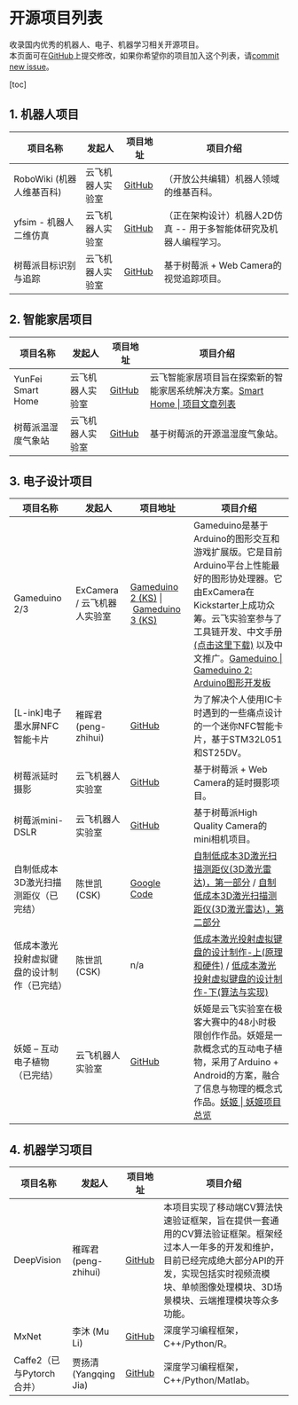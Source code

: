 # 开源项目列表

收录国内优秀的机器人、电子、机器学习相关开源项目。  
本页面可在[GitHub](https://github.com/yfrobotics/opensource-projects-robotics-ai)上提交修改，如果你希望你的项目加入这个列表，请[commit new issue](https://github.com/yfrobotics/opensource-projects-robotics-ai/issues)。

[toc]

## 1. 机器人项目

| 项目名称                  | 发起人           | 项目地址                                                     | 项目介绍                                                     |
| ------------------------- | ---------------- | ------------------------------------------------------------ | ------------------------------------------------------------ |
| RoboWiki (机器人维基百科) | 云飞机器人实验室 | [GitHub](https://github.com/yfrobotics/robowiki)             | （开放公共编辑）机器人领域的维基百科。                       |
| yfsim - 机器人二维仿真    | 云飞机器人实验室 | [GitHub](https://github.com/yfrobotics/yfsim)                | （正在架构设计）机器人2D仿真 -- 用于多智能体研究及机器人编程学习。 |
| 树莓派目标识别与追踪      | 云飞机器人实验室 | [GitHub](https://github.com/automaticdai/rpi-object-detection) | 基于树莓派 + Web Camera的视觉追踪项目。                      |

## 2. 智能家居项目

| 项目名称           | 发起人           | 项目地址                                                     | 项目介绍                                                     |
| ------------------ | ---------------- | ------------------------------------------------------------ | ------------------------------------------------------------ |
| YunFei Smart Home  | 云飞机器人实验室 | [GitHub](https://github.com/yfrobotics/yf-home-iot)          | 云飞智能家居项目旨在探索新的智能家居系统解决方案。[Smart Home \| 项目文章列表](https://www.yfworld.com/?cat=38) |
| 树莓派温湿度气象站 | 云飞机器人实验室 | [GitHub](https://github.com/automaticdai/rpi-environmental-sensing) | 基于树莓派的开源温湿度气象站。                               |

## 3. 电子设计项目

| 项目名称                      | 发起人                      | 项目地址                                                     | 项目介绍                                                     |
| ---------------------------- | -------------------------- | ------------------------------------------------------------ | ----------------------------------------------------------- |
| Gameduino 2/3                 | ExCamera / 云飞机器人实验室 | [Gameduino 2 (KS)](https://www.kickstarter.com/projects/2084212109/gameduino-2-this-time-its-personal?ref=discovery&term=Gameduino) \| [Gameduino 3 (KS)](https://www.kickstarter.com/projects/2084212109/gameduino-3?ref=discovery&term=Gameduino) | Gameduino是基于Arduino的图形交互和游戏扩展版。它是目前Arduino平台上性能最好的图形协处理器。它由ExCamera在Kickstarter上成功众筹。云飞实验室参与了工具链开发、中文手册 [(点击这里下载)](http://excamera.com/files/gd2book_cn.pdf) 以及中文推广。[Gameduino \| Gameduino 2: Arduino图形开发板](https://www.yfworld.com/?p=4280) |
| [L-ink]电子墨水屏NFC智能卡片 | 稚晖君(peng-zhihui) | [GitHub](https://github.com/peng-zhihui/L-ink_Card) | 为了解决个人使用IC卡时遇到的一些痛点设计的一个迷你NFC智能卡片，基于STM32L051和ST25DV。 |
| 树莓派延时摄影                | 云飞机器人实验室            | [GitHub](https://github.com/automaticdai/rpi-timelapse)      | 基于树莓派 + Web Camera的延时摄影项目。                      |
| 树莓派mini-DSLR               | 云飞机器人实验室            | [GitHub](https://github.com/automaticdai/rpi-mini-dslr-camera) | 基于树莓派High Quality Camera的mini相机项目。                |
| 自制低成本3D激光扫描测距仪（已完结） | 陈世凯 (CSK) | [Google Code](https://code.google.com/archive/p/rp-3d-scanner/) | [自制低成本3D激光扫描测距仪(3D激光雷达)，第一部分](http://www.csksoft.net/blog/post/lowcost_3d_laser_ranger_1.html) / [自制低成本3D激光扫描测距仪(3D激光雷达)，第二部分](http://www.csksoft.net/blog/post/lowcost_3d_laser_ranger_2.html) |
| 低成本激光投射虚拟键盘的设计制作（已完结） | 陈世凯 (CSK) | n/a | [低成本激光投射虚拟键盘的设计制作-上(原理和硬件)](http://www.csksoft.net/blog/post/lowcost.laserkbd_part1.html) / [低成本激光投射虚拟键盘的设计制作-下(算法与实现)](http://www.csksoft.net/blog/post/lowcost.laserkbd_part2.html) |
| 妖姬 – 互动电子植物（已完结） | 云飞机器人实验室            | [GitHub](https://github.com/automaticdai/arduino-yaoji)      | 妖姬是云飞实验室在极客大赛中的48小时极限创作作品。妖姬是一款概念式的互动电子植物，采用了Arduino + Android的方案，融合了信息与物理的概念式作品。[妖姬 \| 妖姬项目总览](https://www.yfworld.com/?p=4287) |


## 4. 机器学习项目

| 项目名称                          | 发起人                | 项目地址                                            | 项目介绍                                                     |
| --------------------------------- | -------------------- | --------------------------------------------------- | ------------------------------------------------------------ |
| DeepVision                        | 稚晖君(peng-zhihui)   | [GitHub](https://github.com/peng-zhihui/DeepVision) | 本项目实现了移动端CV算法快速验证框架，旨在提供一套通用的CV算法验证框架。框架经过本人一年多的开发和维护，目前已经完成绝大部分API的开发，实现包括实时视频流模块、单帧图像处理模块、3D场景模块、云端推理模块等众多功能。 |
| MxNet                             | 李沐 (Mu Li)          | [GitHub](https://github.com/apache/incubator-mxnet) | 深度学习编程框架，C++/Python/R。                             |
| Caffe2（已与Pytorch合并） | 贾扬清 (Yangqing Jia) | [GitHub](https://github.com/facebookarchive/caffe2) | 深度学习编程框架，C++/Python/Matlab。                        |
